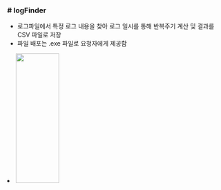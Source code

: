 <h3># logFinder</h3>
<ul>
  <li>로그파일에서 특정 로그 내용을 찾아 로그 일시를 통해 반복주기 계산 및 결과를 CSV 파일로 저장</li>
  <li>파일 배포는 .exe 파일로 요청자에게 제공함</li>
</ul>
<li><img src="https://blogfiles.pstatic.net/MjAyMTA4MTNfMTA0/MDAxNjI4ODYwMzE5MDMw.-9RbOYF3GWsH1f0G1jJXcAcwABzZZJQcX0vo9RGJAD4g.pHs2EvsCZkFHwnC6bLaPbuztMjD_W9xx9uyklJxKxZwg.PNG.phh_92/%EC%9D%B4%EB%AF%B8%EC%A7%80_1.png?type=w1" style="width:100px;height:300px;"/></li>

